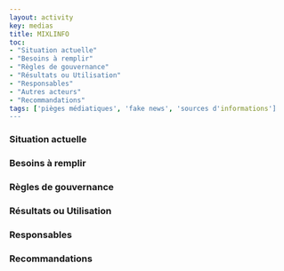 ```yaml
---
layout: activity
key: medias
title: MIXLINFO
toc:
- "Situation actuelle"
- "Besoins à remplir"
- "Règles de gouvernance"
- "Résultats ou Utilisation"
- "Responsables"
- "Autres acteurs"
- "Recommandations"
tags: ['pièges médiatiques', 'fake news', 'sources d'informations']
---
```


### Situation actuelle


### Besoins à remplir



### Règles de gouvernance


### Résultats ou Utilisation


### Responsables



### Recommandations